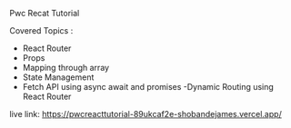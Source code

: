 Pwc Recat Tutorial 

Covered Topics :

- React Router 
- Props 
- Mapping through array 
- State Management 
- Fetch API using async await and promises 
-Dynamic Routing using React Router

live link: 
https://pwcreacttutorial-89ukcaf2e-shobandejames.vercel.app/